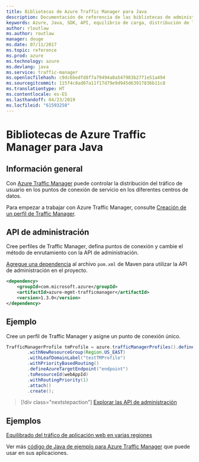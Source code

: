 ```yaml
---
title: Bibliotecas de Azure Traffic Manager para Java
description: Documentación de referencia de las bibliotecas de administración de Traffic Manager para Java
keywords: Azure, Java, SDK, API, equilibrio de carga, distribución de la carga,red, Traffic Manager
author: rloutlaw
ms.author: routlaw
manager: douge
ms.date: 07/11/2017
ms.topic: reference
ms.prod: azure
ms.technology: azure
ms.devlang: java
ms.service: traffic-manager
ms.openlocfilehash: c9dc6bedfd8f7a79494a8a547983b2771e51a494
ms.sourcegitcommit: 115f4c8ad07a11f17d79e9d945d63917836b11c8
ms.translationtype: HT
ms.contentlocale: es-ES
ms.lasthandoff: 04/23/2019
ms.locfileid: "61593250"
---
```

# <a name="azure-traffic-manager-libraries-for-java"></a>Bibliotecas de Azure Traffic Manager para Java

## <a name="overview"></a>Información general

Con [Azure Traffic Manager](/azure/traffic-manager/traffic-manager-overview) puede controlar la distribución del tráfico de usuario en los puntos de conexión de servicio en los diferentes centros de datos.

Para empezar a trabajar con Azure Traffic Manager, consulte [Creación de un perfil de Traffic Manager](/azure/traffic-manager/traffic-manager-create-profile).

## <a name="management-api"></a>API de administración

Cree perfiles de Traffic Manager, defina puntos de conexión y cambie el método de enrutamiento con la API de administración. 

[Agregue una dependencia](https://maven.apache.org/guides/getting-started/index.html#How_do_I_use_external_dependencies) al archivo `pom.xml` de Maven para utilizar la API de administración en el proyecto.  

```XML
<dependency>
    <groupId>com.microsoft.azure</groupId>
    <artifactId>azure-mgmt-trafficmanager</artifactId>
    <version>1.3.0</version>
</dependency>
```   

## <a name="example"></a>Ejemplo

Cree un perfil de Traffic Manager y asigne un punto de conexión único.

```java
TrafficManagerProfile tmProfile = azure.trafficManagerProfiles().define("testTMProfile")
        .withNewResourceGroup(Region.US_EAST)
        .withLeafDomainLabel("testTMProfile")
        .withPriorityBasedRouting()
        .defineAzureTargetEndpoint("endpoint")
        .toResourceId(webAppId)
        .withRoutingPriority(1)
        .attach()
        .create();
```

> [!div class="nextstepaction"]
> [Explorar las API de administración](/java/api/overview/azure/trafficmanager/management)

## <a name="samples"></a>Ejemplos

[Equilibrado del tráfico de aplicación web en varias regiones](https://github.com/Azure-Samples/traffic-manager-java-manage-profiles)

Ver más [código de Java de ejemplo para Azure Traffic Manager](https://azure.microsoft.com/resources/samples/?platform=java&term=traffic) que puede usar en sus aplicaciones.
